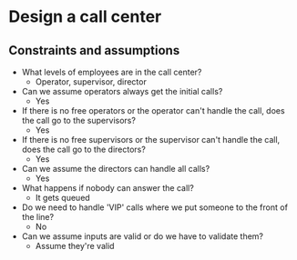 ﻿# Design a call center

## Constraints and assumptions

- What levels of employees are in the call center?
    - Operator, supervisor, director
- Can we assume operators always get the initial calls?
    - Yes
- If there is no free operators or the operator can't handle the call, does the call go to the supervisors?
    - Yes
- If there is no free supervisors or the supervisor can't handle the call, does the call go to the directors?
    - Yes
- Can we assume the directors can handle all calls?
    - Yes
- What happens if nobody can answer the call?
    - It gets queued
- Do we need to handle 'VIP' calls where we put someone to the front of the line?
    - No
- Can we assume inputs are valid or do we have to validate them?
    - Assume they're valid